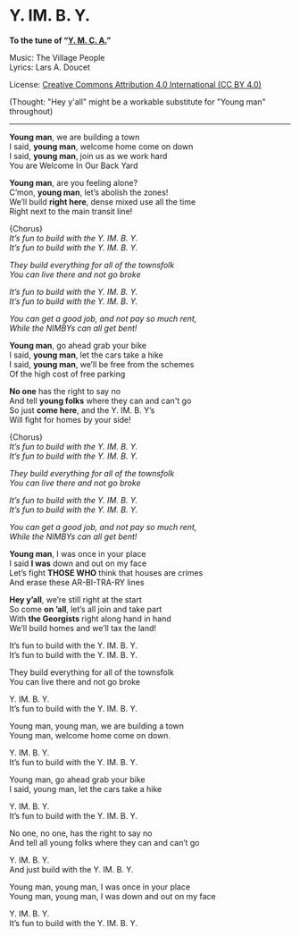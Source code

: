 # Y. IM. B. Y.
**To the tune of “[Y. M. C. A.](https://www.youtube.com/watch?v=khOFB1Erzdg)”**

Music: The Village People  
Lyrics: Lars A. Doucet

License: [Creative Commons Attribution 4.0 International (CC BY 4.0)](https://creativecommons.org/licenses/by/4.0/)

(Thought: "Hey y'all" might be a workable substitute for "Young man" throughout)

---

**Young man**, we are building a town  
I said, **young man**, welcome home come on down  
I said, **young man**, join us as we work hard  
You are Welcome In Our Back Yard  

**Young man**, are you feeling alone?  
C’mon, **young man**, let’s abolish the zones!  
We’ll build **right here**, dense mixed use all the time  
Right next to the main transit line!  

  {Chorus}  
   *It’s fun to build with the Y. IM. B. Y.*  
   *It’s fun to build with the Y. IM. B. Y.*  

   *They build everything for all of the townsfolk*  
   *You can live there and not go broke*  

   *It’s fun to build with the Y. IM. B. Y.*  
   *It’s fun to build with the Y. IM. B. Y.*  

   *You can get a good job, and not pay so much rent,*  
   *While the NIMBYs can all get bent!*  

**Young man**, go ahead grab your bike  
I said, **young man**, let the cars take a hike  
I said, **young man**, we’ll be free from the schemes  
Of the high cost of free parking  

**No one** has the right to say no  
And tell **young folks** where they can and can't go  
So just **come here**, and the Y. IM. B. Y’s  
Will fight for homes by your side!  

  {Chorus}  
  *It’s fun to build with the Y. IM. B. Y.*  
  *It’s fun to build with the Y. IM. B. Y.*  
  
  *They build everything for all of the townsfolk*  
  *You can live there and not go broke*  
  
  *It’s fun to build with the Y. IM. B. Y.*  
  *It’s fun to build with the Y. IM. B. Y.*  

  *You can get a good job, and not pay so much rent,*  
  *While the NIMBYs can all get bent!*  

**Young man**, I was once in your place  
I said **I was** down and out on my face  
Let’s fight **THOSE WHO** think that houses are crimes  
And erase these AR-BI-TRA-RY lines  

**Hey y’all**, we’re still right at the start  
So come **on ’all**, let’s all join and take part  
With **the Georgists** right along hand in hand  
We’ll build homes and we’ll tax the land!  

It’s fun to build with the Y. IM. B. Y.  
It’s fun to build with the Y. IM. B. Y.  

They build everything for all of the townsfolk  
You can live there and not go broke  
  
Y. IM. B. Y.  
It’s fun to build with the Y. IM. B. Y.  

Young man, young man, we are building a town  
Young man, welcome home come on down.  

Y. IM. B. Y.  
It’s fun to build with the Y. IM. B. Y.  

Young man, go ahead grab your bike  
I said, young man, let the cars take a hike  

Y. IM. B. Y.  
It’s fun to build with the Y. IM. B. Y.  

No one, no one, has the right to say no  
And tell all young folks where they can and can’t go  

Y. IM. B. Y.  
And just build with the Y. IM. B. Y.  

Young man, young man, I was once in your place  
Young man, young man, I was down and out on my face  

Y. IM. B. Y.  
It’s fun to build with the Y. IM. B. Y.  
